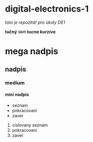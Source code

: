 # digital-electronics-1
*toto je repozitář pro úkoly DE1*

**tučný** ~~skrt~~ ***tucna kurziva***

# mega nadpis
## nadpis
### medium
#### mini nadpis

- seznam
- pokracovani
- zaver

1. cislovany seznam
2. pokracovani
3. zaver
